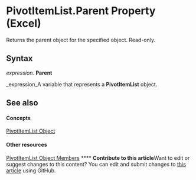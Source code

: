 
# PivotItemList.Parent Property (Excel)

Returns the parent object for the specified object. Read-only.


## Syntax

 _expression_. **Parent**

 _expression_A variable that represents a  **PivotItemList** object.


## See also


#### Concepts


 [PivotItemList Object](2b0fc8e5-6073-9cb1-2217-1e8715cddb1e.md)
#### Other resources


 [PivotItemList Object Members](400105d3-65ff-523c-b637-7b22a4ffab9e.md)
****   **Contribute to this article**Want to edit or suggest changes to this content? You can edit and submit changes to  [this article](https://github.com/jhershey00/VBA_Excel_Test/OpenXMLCon/articles/a83b4e55-4336-b7ba-f6dc-4729e58c5a97.md) using GitHub.

